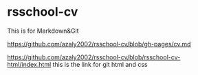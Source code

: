 # rsschool-cv
This is for Markdown&amp;Git

https://github.com/azaly2002/rsschool-cv/blob/gh-pages/cv.md

https://github.com/azaly2002/rsschool-cv/blob/rsschool-cv-html/index.html 
this is the link for git html and css
